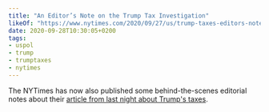 ```yaml
---
title: "An Editor’s Note on the Trump Tax Investigation"
likeOf: "https://www.nytimes.com/2020/09/27/us/trump-taxes-editors-note.html"
date: 2020-09-28T10:30:05+0200
tags:
- uspol
- trump
- trumptaxes
- nytimes
---
```

The NYTimes has now also published some behind-the-scenes editorial notes about their [article from last night about Trump's taxes](https://www.nytimes.com/interactive/2020/09/27/us/donald-trump-taxes.html).